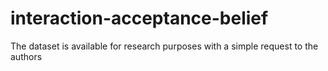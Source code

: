 # interaction-acceptance-belief

The dataset is available for research purposes with a simple request to the authors
